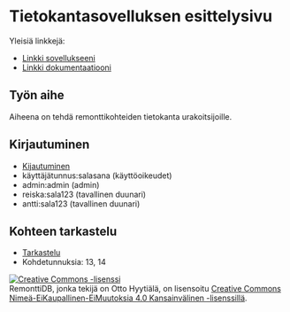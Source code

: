 # Tietokantasovelluksen esittelysivu

Yleisiä linkkejä:

* [Linkki sovellukseeni](http://hyytiala.users.cs.helsinki.fi/remonttidb)
* [Linkki dokumentaatiooni](https://github.com/hyytiala/Tsoha-Bootstrap/blob/master/doc/dokumentti.pdf)

## Työn aihe

Aiheena on tehdä remonttikohteiden tietokanta urakoitsijoille.

## Kirjautuminen
* [Kijautuminen](http://hyytiala.users.cs.helsinki.fi/remonttidb/login)
* käyttäjätunnus:salasana (käyttöoikeudet)
* admin:admin (admin)
* reiska:sala123 (tavallinen duunari)
* antti:sala123 (tavallinen duunari)

## Kohteen tarkastelu
* [Tarkastelu](http://hyytiala.users.cs.helsinki.fi/remonttidb/tarkastele)
* Kohdetunnuksia: 13, 14

<a rel="license" href="http://creativecommons.org/licenses/by-nc-nd/4.0/"><img alt="Creative Commons -lisenssi" style="border-width:0" src="https://i.creativecommons.org/l/by-nc-nd/4.0/88x31.png" /></a><br /><span xmlns:dct="http://purl.org/dc/terms/" property="dct:title">RemonttiDB</span>, jonka tekijä on <span xmlns:cc="http://creativecommons.org/ns#" property="cc:attributionName">Otto Hyytiälä</span>, on lisensoitu <a rel="license" href="http://creativecommons.org/licenses/by-nc-nd/4.0/">Creative Commons Nimeä-EiKaupallinen-EiMuutoksia 4.0 Kansainvälinen -lisenssillä</a>.
